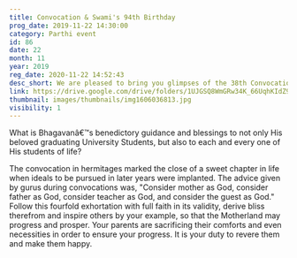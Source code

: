 ```yaml
---
title: Convocation & Swami's 94th Birthday
prog_date: 2019-11-22 14:30:00
category: Parthi event
id: 86
date: 22
month: 11
year: 2019
reg_date: 2020-11-22 14:52:43
desc_short: We are pleased to bring you glimpses of the 38th Convocation of SSSIHL & Swami's 94th B"Day celebrations. On this day, every devotee's heart and home is expectantly and joyously waiting to witness this celebration.
link: https://drive.google.com/drive/folders/1UJGSQ8WmGRw34K_66UqhKIdZ92L2PLov?usp=sharing
thumbnail: images/thumbnails/img1606036813.jpg
visibility: 1
---
```


What is Bhagavanâ€™s benedictory guidance and blessings to not only His beloved graduating University Students, but also to each and every one of His students of life?

The convocation in hermitages marked the close of a sweet chapter in life when ideals to be pursued in later years were implanted. The advice given by gurus during convocations was, "Consider mother as God, consider father as God, consider teacher as God, and consider the guest as God." Follow this fourfold exhortation with full faith in its validity, derive bliss therefrom and inspire others by your example, so that the Motherland may progress and prosper. Your parents are sacrificing their comforts and even necessities in order to ensure your progress. It is your duty to revere them and make them happy.